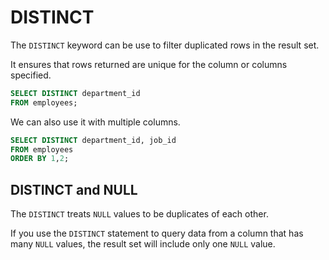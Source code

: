 # DISTINCT

The `DISTINCT` keyword can be use to filter duplicated rows in the result set.

It ensures that rows returned are unique for the column or columns specified.

```sql
SELECT DISTINCT department_id
FROM employees;
```

We can also use it with multiple columns.

```sql
SELECT DISTINCT department_id, job_id
FROM employees
ORDER BY 1,2;
```

## DISTINCT and NULL

The `DISTINCT` treats `NULL` values to be duplicates of each other.

If you use the `DISTINCT` statement to query data from a column that has many `NULL` values, the result set will include only one `NULL` value.
